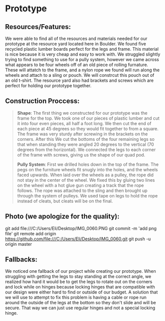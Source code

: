 Prototype
=================

Resources/Features: 
-------------------------
   We were able to find all of the resources and materials needed for our prototype at the resource yard located here in Boulder. We found five recycled plastic lumber boards perfect for the legs and frame. This material is nice because it is very cheap and easy to work with. We struggled slightly trying to find something to use for a pully system, however we came across what appears to be four wheels off of an old piece of rolling furnature. These will attatch to the frame, and a nylon rope we found will run along the wheels and attach to a sling or pouch. We will constrcut this pouch out of an old t-shirt. The resource yard also had brackets and screws which are perfect for holding our prototype together.

Construction Proccess:
-------------------------
>**Shape**: The first thing we constructed for our prototype was the frame for the top. We took one of our pieces of plastic lumber and cut it into four even pieces, all half a foot long. We then cut the end of each piece at 45 degrees so they would fit together to from a square. The frame was very sturdy after screwing in the brackets on the corners. After this We cut the bottoms of the four remaining legs so that when standing they were angled 20 degrees to the vertical (70 degrees from the horizontal). We connected the legs to each corner of the frame with screws, giving us the shape of our quad pod. 
>
>**Pully System**: First we drilled holes down in the top of the frame. The pegs on the furniture wheels fit snugly into the holes, and the wheels faced upwards. When laid over the wheels as a pulley, the rope did not stay in the center of the wheel.  We fixed this by gluing two lines on the wheel with a hot glue gun creating a track that the rope follows. The rope was attached to the sling and then brought up through the system of pulleys. We used tape on legs to hold the rope instead of cleats, but cleats will be on the final.

Photo (we apologize for the quality): 
------------------------------------
git add file:///C:/Users/Eli/Desktop/IMG_0060.PNG
git commit -m 'add png file'
git remote add origin https://github.com/file:///C:/Users/Eli/Desktop/IMG_0060.git
git push -u origin master

Fallbacks:
---------------------------
We noticed one fallback of our project while creating our prototype. When struggling with getting the legs to stay standing at the correct angle, we realized how hard it would be to get the legs to rotate out on the corners and lock while on hinges because locking hinges that are compatible with our design were either hard to find or outside of our budget. A solution that we will use to attempt to fix this problem is having a cable or rope run around the outside of the legs at the bottom so they don't slide and will be secure. That way we can just use regular hinges and not a special locking hinge.
